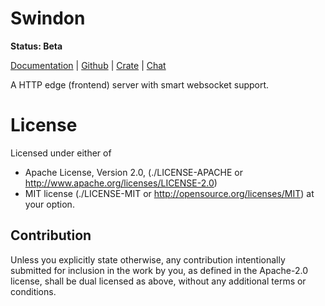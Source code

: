 Swindon
=======

**Status: Beta**

[Documentation](https://swindon-rs.github.io/swindon) |
[Github](https://github.com/swindon-rs/swindon) |
[Crate](https://crates.io/crates/swindon) |
[Chat](https://gitter.im/swindon-rs/Lobby)

A HTTP edge (frontend) server with smart websocket support.


License
=======

Licensed under either of

* Apache License, Version 2.0,
  (./LICENSE-APACHE or http://www.apache.org/licenses/LICENSE-2.0)
* MIT license (./LICENSE-MIT or http://opensource.org/licenses/MIT)
  at your option.

Contribution
------------

Unless you explicitly state otherwise, any contribution intentionally
submitted for inclusion in the work by you, as defined in the Apache-2.0
license, shall be dual licensed as above, without any additional terms or
conditions.
